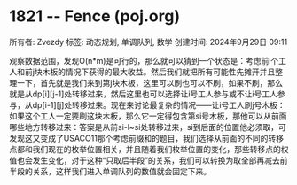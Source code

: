 # 1821 -- Fence (poj.org)

所有者: Zvezdy
标签: 动态规划, 单调队列, 数学
创建时间: 2024年9月29日 09:11

观察数据范围，发现O(n*m)是可行的，那么就可以猜到一个状态是：考虑前i个工人和前j块木板的情况下获得的最大收益。然后我们就把所有可能性先摊开并且整理一下，首先就是我们来到第j块木板，这里可以刷也可以不刷，如果不刷，那么就是从dp[i][j-1]处转移过来，然后这里也可以选择让i号工人参与或不让i号工人参与，从dp[i-1][j]处转移过来。现在来讨论最复杂的情况——让i号工人刷j号木板：如果这个工人一定要刷这块木板，那么它一定得包含第si号木板，那他可以从前面哪些地方转移过来：答案是从前si-l~si处转移过来，si到后面的位置他必须取，可发现这又变成了USACO11那个考虑前缀和的题目，我们选择从前面的不同的转移点都和我们现在的枚举位置相关，并且随着我们枚举位置的变化，那些转移点的权值也会发生变化，对于这种“只取后半段”的关系，我们可以转换为取全部再减去前半段的关系，这样我们进入单调队列的数值就会固定下来。